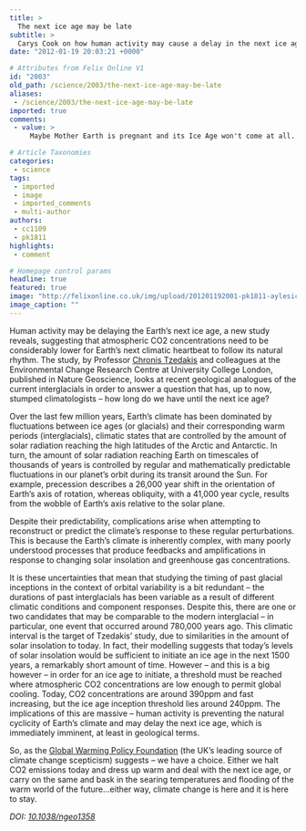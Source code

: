 ```yaml
---
title: >
  The next ice age may be late
subtitle: >
  Carys Cook on how human activity may cause a delay in the next ice age
date: "2012-01-19 20:03:21 +0000"

# Attributes from Felix Online V1
id: "2003"
old_path: /science/2003/the-next-ice-age-may-be-late
aliases:
 - /science/2003/the-next-ice-age-may-be-late
imported: true
comments:
 - value: >
     Maybe Mother Earth is pregnant and its Ice Age won't come at all.

# Article Taxonomies
categories:
 - science
tags:
 - imported
 - image
 - imported_comments
 - multi-author
authors:
 - cc1109
 - pk1811
highlights:
 - comment

# Homepage control params
headline: true
featured: true
image: "http://felixonline.co.uk/img/upload/201201192001-pk1811-aylesiceshelfoffshore30may2006vincent3.jpg"
image_caption: ""
---
```


Human activity may be delaying the Earth’s next ice age, a new study reveals, suggesting that atmospheric CO2 concentrations need to be considerably lower for Earth’s next climatic heartbeat to follow its natural rhythm. The study, by Professor [Chronis Tzedakis](http://www.geog.ucl.ac.uk/about-the-department/people/academics/chronis-tzedakis) and colleagues at the Environmental Change Research Centre at University College London, published in Nature Geoscience, looks at recent geological analogues of the current interglacials in order to answer a question that has, up to now, stumped climatologists – how long do we have until the next ice age?

Over the last few million years, Earth’s climate has been dominated by fluctuations between ice ages (or glacials) and their corresponding warm periods (interglacials), climatic states that are controlled by the amount of solar radiation reaching the high latitudes of the Arctic and Antarctic. In turn, the amount of solar radiation reaching Earth on timescales of thousands of years is controlled by regular and mathematically predictable fluctuations in our planet’s orbit during its transit around the Sun. For example, precession describes a 26,000 year shift in the orientation of Earth’s axis of rotation, whereas obliquity, with a 41,000 year cycle, results from the wobble of Earth’s axis relative to the solar plane.

Despite their predictability, complications arise when attempting to reconstruct or predict the climate’s response to these regular perturbations. This is because the Earth’s climate is inherently complex, with many poorly understood processes that produce feedbacks and amplifications in response to changing solar insolation and greenhouse gas concentrations.

It is these uncertainties that mean that studying the timing of past glacial inceptions in the context of orbital variability is a bit redundant – the durations of past interglacials has been variable as a result of different climatic conditions and component responses. Despite this, there are one or two candidates that may be comparable to the modern interglacial – in particular, one event that occurred around 780,000 years ago. This climatic interval is the target of Tzedakis’ study, due to similarities in the amount of solar insolation to today. In fact, their modelling suggests that today’s levels of solar insolation would be sufficient to initiate an ice age in the next 1500 years, a remarkably short amount of time. However – and this is a big however – in order for an ice age to initiate, a threshold must be reached where atmospheric CO2 concentrations are low enough to permit global cooling. Today, CO2 concentrations are around 390ppm and fast increasing, but the ice age inception threshold lies around 240ppm. The implications of this are massive – human activity is preventing the natural cyclicity of Earth’s climate and may delay the next ice age, which is immediately imminent, at least in geological terms.

So, as the [Global Warming Policy Foundation](http://www.thegwpf.org/) (the UK’s leading source of climate change scepticism) suggests – we have a choice. Either we halt CO2 emissions today and dress up warm and deal with the next ice age, or carry on the same and bask in the searing temperatures and flooding of the warm world of the future…either way, climate change is here and it is here to stay.

_DOI: [10.1038/ngeo1358](http://dx.doi.org/10.1038/ngeo1358)_
